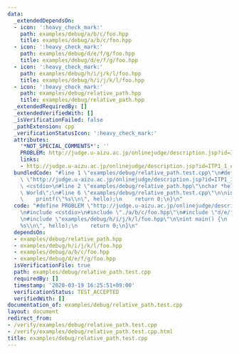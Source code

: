 ```yaml
---
data:
  _extendedDependsOn:
  - icon: ':heavy_check_mark:'
    path: examples/debug/a/b/c/foo.hpp
    title: examples/debug/a/b/c/foo.hpp
  - icon: ':heavy_check_mark:'
    path: examples/debug/d/e/f/g/foo.hpp
    title: examples/debug/d/e/f/g/foo.hpp
  - icon: ':heavy_check_mark:'
    path: examples/debug/h/i/j/k/l/foo.hpp
    title: examples/debug/h/i/j/k/l/foo.hpp
  - icon: ':heavy_check_mark:'
    path: examples/debug/relative_path.hpp
    title: examples/debug/relative_path.hpp
  _extendedRequiredBy: []
  _extendedVerifiedWith: []
  _isVerificationFailed: false
  _pathExtension: cpp
  _verificationStatusIcon: ':heavy_check_mark:'
  attributes:
    '*NOT_SPECIAL_COMMENTS*': ''
    PROBLEM: http://judge.u-aizu.ac.jp/onlinejudge/description.jsp?id=ITP1_1_A
    links:
    - http://judge.u-aizu.ac.jp/onlinejudge/description.jsp?id=ITP1_1_A
  bundledCode: "#line 1 \"examples/debug/relative_path.test.cpp\"\n#define PROBLEM\
    \ \"http://judge.u-aizu.ac.jp/onlinejudge/description.jsp?id=ITP1_1_A\"\n#include\
    \ <cstdio>\n#line 2 \"examples/debug/relative_path.hpp\"\nchar *hello = \"Hello\
    \ World\";\n#line 6 \"examples/debug/relative_path.test.cpp\"\n\nint main() {\n\
    \    printf(\"%s\\n\", hello);\n    return 0;\n}\n"
  code: "#define PROBLEM \"http://judge.u-aizu.ac.jp/onlinejudge/description.jsp?id=ITP1_1_A\"\
    \n#include <cstdio>\n#include \"./a/b/c/foo.hpp\"\n#include \"d/e/f/g/foo.hpp\"\
    \n#include \"examples/debug/h/i/j/k/l/foo.hpp\"\n\nint main() {\n    printf(\"\
    %s\\n\", hello);\n    return 0;\n}\n"
  dependsOn:
  - examples/debug/relative_path.hpp
  - examples/debug/h/i/j/k/l/foo.hpp
  - examples/debug/a/b/c/foo.hpp
  - examples/debug/d/e/f/g/foo.hpp
  isVerificationFile: true
  path: examples/debug/relative_path.test.cpp
  requiredBy: []
  timestamp: '2020-03-19 16:25:51+09:00'
  verificationStatus: TEST_ACCEPTED
  verifiedWith: []
documentation_of: examples/debug/relative_path.test.cpp
layout: document
redirect_from:
- /verify/examples/debug/relative_path.test.cpp
- /verify/examples/debug/relative_path.test.cpp.html
title: examples/debug/relative_path.test.cpp
---
```

